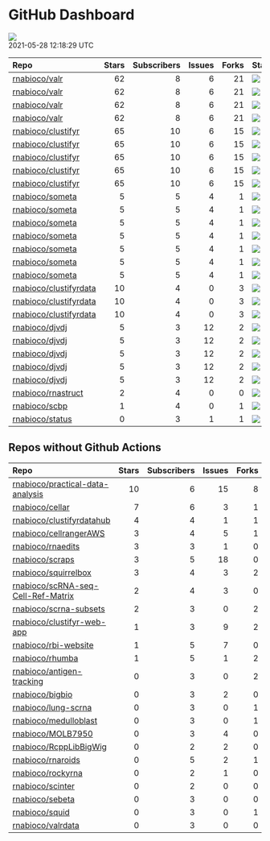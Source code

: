 GitHub Dashboard
================

![](https://github.com/rnabioco/status/workflows/Render%20Status/badge.svg)  
2021-05-28 12:18:29 UTC

| Repo                                                                | Stars | Subscribers | Issues | Forks | Status                                                                                                                                                    | Commit                                                                                                                                                                                        |
| :------------------------------------------------------------------ | ----: | ----------: | -----: | ----: | :-------------------------------------------------------------------------------------------------------------------------------------------------------- | :-------------------------------------------------------------------------------------------------------------------------------------------------------------------------------------------- |
| [rnabioco/valr](https://github.com/rnabioco/valr)                   |    62 |           8 |      6 |    21 | [![](https://github.com/rnabioco/valr/workflows/R-CMD-check/badge.svg)](https://github.com/rnabioco/valr/actions/runs/844922530)                          | <a href="https://github.com/rnabioco/valr/commit/c1e48cfb37c0057cf0d0e728cdaffe71582371f7" title="Increment version number">c1e48c</a>                                                        |
| [rnabioco/valr](https://github.com/rnabioco/valr)                   |    62 |           8 |      6 |    21 | [![](https://github.com/rnabioco/valr/workflows/pkgdown/badge.svg)](https://github.com/rnabioco/valr/actions/runs/844922531)                              | <a href="https://github.com/rnabioco/valr/commit/c1e48cfb37c0057cf0d0e728cdaffe71582371f7" title="Increment version number">c1e48c</a>                                                        |
| [rnabioco/valr](https://github.com/rnabioco/valr)                   |    62 |           8 |      6 |    21 | [![](https://github.com/rnabioco/valr/workflows/Commands/badge.svg)](https://github.com/rnabioco/valr/actions/runs/878888848)                             | <a href="https://github.com/rnabioco/valr/commit/c1e48cfb37c0057cf0d0e728cdaffe71582371f7" title="Increment version number">c1e48c</a>                                                        |
| [rnabioco/valr](https://github.com/rnabioco/valr)                   |    62 |           8 |      6 |    21 | [![](https://github.com/rnabioco/valr/workflows/test-coverage/badge.svg)](https://github.com/rnabioco/valr/actions/runs/844922529)                        | <a href="https://github.com/rnabioco/valr/commit/c1e48cfb37c0057cf0d0e728cdaffe71582371f7" title="Increment version number">c1e48c</a>                                                        |
| [rnabioco/clustifyr](https://github.com/rnabioco/clustifyr)         |    65 |          10 |      6 |    15 | [![](https://github.com/rnabioco/clustifyr/workflows/R-CMD-check/badge.svg)](https://github.com/rnabioco/clustifyr/actions/runs/64597387)                 | <a href="https://github.com/rnabioco/clustifyr/commit/fde17917d935de5dd203df212e2cea49f18bf3d3" title="Install dev Rccp for tests">fde179</a>                                                 |
| [rnabioco/clustifyr](https://github.com/rnabioco/clustifyr)         |    65 |          10 |      6 |    15 | [![](https://github.com/rnabioco/clustifyr/workflows/R-CMD-check-bioc/badge.svg)](https://github.com/rnabioco/clustifyr/actions/runs/863334620)           | <a href="https://github.com/rnabioco/clustifyr/commit/2a15c8bf7e37e1452c9f08c1320da601d3526366" title="update readme after bioc version bump">2a15c8</a>                                      |
| [rnabioco/clustifyr](https://github.com/rnabioco/clustifyr)         |    65 |          10 |      6 |    15 | [![](https://github.com/rnabioco/clustifyr/workflows/pkgdown/badge.svg)](https://github.com/rnabioco/clustifyr/actions/runs/863334621)                    | <a href="https://github.com/rnabioco/clustifyr/commit/2a15c8bf7e37e1452c9f08c1320da601d3526366" title="update readme after bioc version bump">2a15c8</a>                                      |
| [rnabioco/clustifyr](https://github.com/rnabioco/clustifyr)         |    65 |          10 |      6 |    15 | [![](https://github.com/rnabioco/clustifyr/workflows/Commands/badge.svg)](https://github.com/rnabioco/clustifyr/actions/runs/751294523)                   | <a href="https://github.com/rnabioco/clustifyr/commit/be1c0177d54e57fc43df979ebdde26b1487a16e9" title="more examples">be1c01</a>                                                              |
| [rnabioco/clustifyr](https://github.com/rnabioco/clustifyr)         |    65 |          10 |      6 |    15 | [![](https://github.com/rnabioco/clustifyr/workflows/test-coverage/badge.svg)](https://github.com/rnabioco/clustifyr/actions/runs/863334622)              | <a href="https://github.com/rnabioco/clustifyr/commit/2a15c8bf7e37e1452c9f08c1320da601d3526366" title="update readme after bioc version bump">2a15c8</a>                                      |
| [rnabioco/someta](https://github.com/rnabioco/someta)               |     5 |           5 |      4 |     1 | [![](https://github.com/rnabioco/someta/workflows/Commands/badge.svg)](https://github.com/rnabioco/someta/actions/runs/354378709)                         | <a href="https://github.com/rnabioco/someta/commit/e50538e96f2787c8e6e6ed7fcc20cad6090e4be7" title="Re-build README.Rmd">e50538</a>                                                           |
| [rnabioco/someta](https://github.com/rnabioco/someta)               |     5 |           5 |      4 |     1 | [![](https://github.com/rnabioco/someta/workflows/test-coverage/badge.svg)](https://github.com/rnabioco/someta/actions/runs/310258486)                    | <a href="https://github.com/rnabioco/someta/commit/62ccfeb51f1e05dd728c9fed8e15d507f36c3058" title="keep trying 5">62ccfe</a>                                                                 |
| [rnabioco/someta](https://github.com/rnabioco/someta)               |     5 |           5 |      4 |     1 | [![](https://github.com/rnabioco/someta/workflows/R-CMD-check/badge.svg)](https://github.com/rnabioco/someta/actions/runs/310237240)                      | <a href="https://github.com/rnabioco/someta/commit/a9a03c526d4c3affa42a0fe164f49df78077f1ea" title="keep trying 4">a9a03c</a>                                                                 |
| [rnabioco/someta](https://github.com/rnabioco/someta)               |     5 |           5 |      4 |     1 | [![](https://github.com/rnabioco/someta/workflows/.github/workflows/check-bioc.yml/badge.svg)](https://github.com/rnabioco/someta/actions/runs/310237196) | <a href="https://github.com/rnabioco/someta/commit/a9a03c526d4c3affa42a0fe164f49df78077f1ea" title="keep trying 4">a9a03c</a>                                                                 |
| [rnabioco/someta](https://github.com/rnabioco/someta)               |     5 |           5 |      4 |     1 | [![](https://github.com/rnabioco/someta/workflows/R-CMD-check/badge.svg)](https://github.com/rnabioco/someta/actions/runs/310491939)                      | <a href="https://github.com/rnabioco/someta/commit/fc6e5b8eb37f09606f2a02de8ef61a975a5e65ec" title="Merge branch 'build_v' of https://github.com/rnabioco/scmetadata into build_v">fc6e5b</a> |
| [rnabioco/someta](https://github.com/rnabioco/someta)               |     5 |           5 |      4 |     1 | [![](https://github.com/rnabioco/someta/workflows/test/badge.svg)](https://github.com/rnabioco/someta/actions/runs/311894650)                             | <a href="https://github.com/rnabioco/someta/commit/d5f13ba07b3a51c8381c996b8cf81ba4f0de5cdc" title="Update main.yml">d5f13b</a>                                                               |
| [rnabioco/someta](https://github.com/rnabioco/someta)               |     5 |           5 |      4 |     1 | [![](https://github.com/rnabioco/someta/workflows/Query/badge.svg)](https://github.com/rnabioco/someta/actions/runs/832736919)                            | <a href="https://github.com/rnabioco/someta/commit/1afa6e83dd53f8065362382cf9a6805ccbcfdc8f" title="Update DESCRIPTION">1afa6e</a>                                                            |
| [rnabioco/clustifyrdata](https://github.com/rnabioco/clustifyrdata) |    10 |           4 |      0 |     3 | [![](https://github.com/rnabioco/clustifyrdata/workflows/R-CMD-check/badge.svg)](https://github.com/rnabioco/clustifyrdata/actions/runs/227479781)        | <a href="https://github.com/rnabioco/clustifyrdata/commit/2b6acb2ea4891a091cdd6bec94fedb864e0e4ed9" title="website update, again">2b6acb</a>                                                  |
| [rnabioco/clustifyrdata](https://github.com/rnabioco/clustifyrdata) |    10 |           4 |      0 |     3 | [![](https://github.com/rnabioco/clustifyrdata/workflows/pkgdown/badge.svg)](https://github.com/rnabioco/clustifyrdata/actions/runs/227479783)            | <a href="https://github.com/rnabioco/clustifyrdata/commit/2b6acb2ea4891a091cdd6bec94fedb864e0e4ed9" title="website update, again">2b6acb</a>                                                  |
| [rnabioco/clustifyrdata](https://github.com/rnabioco/clustifyrdata) |    10 |           4 |      0 |     3 | [![](https://github.com/rnabioco/clustifyrdata/workflows/Commands/badge.svg)](https://github.com/rnabioco/clustifyrdata/actions/runs/226376195)           | <a href="https://github.com/rnabioco/clustifyrdata/commit/bdba8bea7797603d857170bdd70c74712532648f" title="Merge pull request #15 from rnabioco/gh-actions-fix">bdba8b</a>                    |
| [rnabioco/djvdj](https://github.com/rnabioco/djvdj)                 |     5 |           3 |     12 |     2 | [![](https://github.com/rnabioco/djvdj/workflows/R-CMD-check/badge.svg)](https://github.com/rnabioco/djvdj/actions/runs/733840634)                        | <a href="https://github.com/rnabioco/djvdj/commit/ffc13c998c1ad2ca3c8cb64e2b27cbca753efc4e" title="Merge pull request #64 from rnabioco/abundance">ffc13c</a>                                 |
| [rnabioco/djvdj](https://github.com/rnabioco/djvdj)                 |     5 |           3 |     12 |     2 | [![](https://github.com/rnabioco/djvdj/workflows/R-CMD-check-bioc/badge.svg)](https://github.com/rnabioco/djvdj/actions/runs/733840632)                   | <a href="https://github.com/rnabioco/djvdj/commit/ffc13c998c1ad2ca3c8cb64e2b27cbca753efc4e" title="Merge pull request #64 from rnabioco/abundance">ffc13c</a>                                 |
| [rnabioco/djvdj](https://github.com/rnabioco/djvdj)                 |     5 |           3 |     12 |     2 | [![](https://github.com/rnabioco/djvdj/workflows/pkgdown/badge.svg)](https://github.com/rnabioco/djvdj/actions/runs/733840636)                            | <a href="https://github.com/rnabioco/djvdj/commit/ffc13c998c1ad2ca3c8cb64e2b27cbca753efc4e" title="Merge pull request #64 from rnabioco/abundance">ffc13c</a>                                 |
| [rnabioco/djvdj](https://github.com/rnabioco/djvdj)                 |     5 |           3 |     12 |     2 | [![](https://github.com/rnabioco/djvdj/workflows/Commands/badge.svg)](https://github.com/rnabioco/djvdj/actions/runs/733877487)                           | <a href="https://github.com/rnabioco/djvdj/commit/ffc13c998c1ad2ca3c8cb64e2b27cbca753efc4e" title="Merge pull request #64 from rnabioco/abundance">ffc13c</a>                                 |
| [rnabioco/djvdj](https://github.com/rnabioco/djvdj)                 |     5 |           3 |     12 |     2 | [![](https://github.com/rnabioco/djvdj/workflows/test-coverage/badge.svg)](https://github.com/rnabioco/djvdj/actions/runs/733840633)                      | <a href="https://github.com/rnabioco/djvdj/commit/ffc13c998c1ad2ca3c8cb64e2b27cbca753efc4e" title="Merge pull request #64 from rnabioco/abundance">ffc13c</a>                                 |
| [rnabioco/rnastruct](https://github.com/rnabioco/rnastruct)         |     2 |           4 |      0 |     0 | [![](https://github.com/rnabioco/rnastruct/workflows/github-actions/badge.svg)](https://github.com/rnabioco/rnastruct/actions/runs/845483933)             | <a href="https://github.com/rnabioco/rnastruct/commit/e673a35b147d227c50ee4bba64de0f8e0dbcc132" title="Rename README.d to README.md">e673a3</a>                                               |
| [rnabioco/scbp](https://github.com/rnabioco/scbp)                   |     1 |           4 |      0 |     1 | [![](https://github.com/rnabioco/scbp/workflows/R-CMD-check/badge.svg)](https://github.com/rnabioco/scbp/actions/runs/879123336)                          | <a href="https://github.com/rnabioco/scbp/commit/00c32ce710e621c74295003c070cf2d8b2eb32bd" title="add colorramp and issue #1, closes #1">00c32c</a>                                           |
| [rnabioco/status](https://github.com/rnabioco/status)               |     0 |           3 |      1 |     1 | [![](https://github.com/rnabioco/status/workflows/Render%20Status/badge.svg)](https://github.com/rnabioco/status/actions/runs/885537677)                  | <a href="https://github.com/rnabioco/status/commit/d13f937484fdd6b8ee324c04c3ac93f0080f4bdc" title="[status] 2021-05-27 12:13:02 UTC">d13f93</a>                                              |

## Repos without Github Actions

| Repo                                                                                        | Stars | Subscribers | Issues | Forks |
| :------------------------------------------------------------------------------------------ | ----: | ----------: | -----: | ----: |
| [rnabioco/practical-data-analysis](https://github.com/rnabioco/practical-data-analysis)     |    10 |           6 |     15 |     8 |
| [rnabioco/cellar](https://github.com/rnabioco/cellar)                                       |     7 |           6 |      3 |     1 |
| [rnabioco/clustifyrdatahub](https://github.com/rnabioco/clustifyrdatahub)                   |     4 |           4 |      1 |     1 |
| [rnabioco/cellrangerAWS](https://github.com/rnabioco/cellrangerAWS)                         |     3 |           4 |      5 |     1 |
| [rnabioco/rnaedits](https://github.com/rnabioco/rnaedits)                                   |     3 |           3 |      1 |     0 |
| [rnabioco/scraps](https://github.com/rnabioco/scraps)                                       |     3 |           5 |     18 |     0 |
| [rnabioco/squirrelbox](https://github.com/rnabioco/squirrelbox)                             |     3 |           4 |      3 |     2 |
| [rnabioco/scRNA-seq-Cell-Ref-Matrix](https://github.com/rnabioco/scRNA-seq-Cell-Ref-Matrix) |     2 |           4 |      3 |     0 |
| [rnabioco/scrna-subsets](https://github.com/rnabioco/scrna-subsets)                         |     2 |           3 |      0 |     2 |
| [rnabioco/clustifyr-web-app](https://github.com/rnabioco/clustifyr-web-app)                 |     1 |           3 |      9 |     2 |
| [rnabioco/rbi-website](https://github.com/rnabioco/rbi-website)                             |     1 |           5 |      7 |     0 |
| [rnabioco/rhumba](https://github.com/rnabioco/rhumba)                                       |     1 |           5 |      1 |     2 |
| [rnabioco/antigen-tracking](https://github.com/rnabioco/antigen-tracking)                   |     0 |           3 |      0 |     2 |
| [rnabioco/bigbio](https://github.com/rnabioco/bigbio)                                       |     0 |           3 |      2 |     0 |
| [rnabioco/lung-scrna](https://github.com/rnabioco/lung-scrna)                               |     0 |           3 |      0 |     1 |
| [rnabioco/medulloblast](https://github.com/rnabioco/medulloblast)                           |     0 |           3 |      0 |     1 |
| [rnabioco/MOLB7950](https://github.com/rnabioco/MOLB7950)                                   |     0 |           3 |      4 |     0 |
| [rnabioco/RcppLibBigWig](https://github.com/rnabioco/RcppLibBigWig)                         |     0 |           2 |      2 |     0 |
| [rnabioco/rnaroids](https://github.com/rnabioco/rnaroids)                                   |     0 |           5 |      2 |     1 |
| [rnabioco/rockyrna](https://github.com/rnabioco/rockyrna)                                   |     0 |           2 |      1 |     0 |
| [rnabioco/scinter](https://github.com/rnabioco/scinter)                                     |     0 |           2 |      0 |     0 |
| [rnabioco/sebeta](https://github.com/rnabioco/sebeta)                                       |     0 |           3 |      0 |     0 |
| [rnabioco/squid](https://github.com/rnabioco/squid)                                         |     0 |           3 |      0 |     1 |
| [rnabioco/valrdata](https://github.com/rnabioco/valrdata)                                   |     0 |           3 |      0 |     0 |
